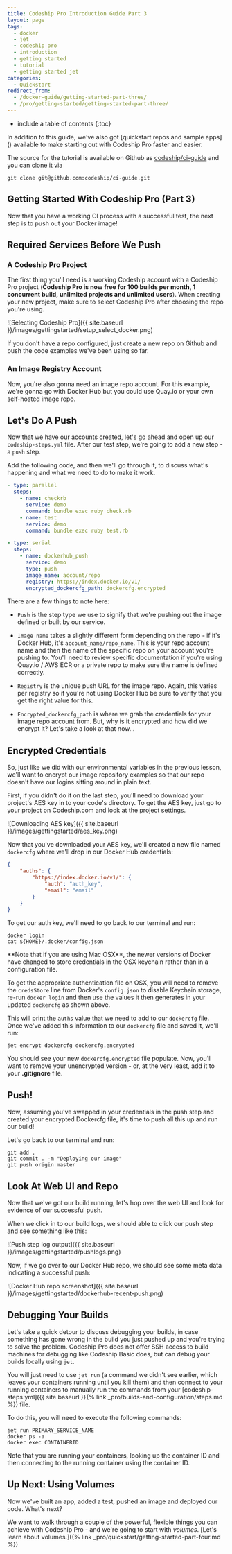 ```yaml
---
title: Codeship Pro Introduction Guide Part 3
layout: page
tags:
  - docker
  - jet
  - codeship pro
  - introduction
  - getting started
  - tutorial
  - getting started jet
categories:
  - Quickstart
redirect_from:
  - /docker-guide/getting-started-part-three/
  - /pro/getting-started/getting-started-part-three/
---
```


* include a table of contents
{:toc}

<div class="info-block">
In addition to this guide, we've also got [quickstart repos and sample apps]() available to make starting out with Codeship Pro faster and easier.
</div>

The source for the tutorial is available on Github as [codeship/ci-guide](https://github.com/codeship/ci-guide/) and you can clone it via

```shell
git clone git@github.com:codeship/ci-guide.git
```

## Getting Started With Codeship Pro (Part 3)

Now that you have a working CI process with a successful test, the next step is to push out your Docker image!

## Required Services Before We Push

### A Codeship Pro Project

The first thing you'll need is a working Codeship account with a Codeship Pro project (**Codeship Pro is now free for 100 builds per month, 1 concurrent build, unlimited projects and unlimited users**).
When creating your new project, make sure to select Codeship Pro after choosing the repo you're using.

![Selecting Codeship Pro]({{ site.baseurl }}/images/gettingstarted/setup_select_docker.png)

If you don't have a repo configured, just create a new repo on Github and push the code examples we've been using so far.

### An Image Registry Account

Now, you're also gonna need an image repo account. For this example, we're gonna go with Docker Hub but you could use Quay.io or your own self-hosted image repo.

## Let's Do A Push

Now that we have our accounts created, let's go ahead and open up our `codeship-steps.yml` file. After our test step, we're going to add a new step - a `push` step.

Add the following code, and then we'll go through it, to discuss what's happening and what we need to do to make it work.

```yaml
- type: parallel
  steps:
    - name: checkrb
      service: demo
      command: bundle exec ruby check.rb
    - name: test
      service: demo
      command: bundle exec ruby test.rb

- type: serial
  steps:
    - name: dockerhub_push
      service: demo
      type: push
      image_name: account/repo
      registry: https://index.docker.io/v1/
      encrypted_dockercfg_path: dockercfg.encrypted
```

There are a few things to note here:

* `Push` is the step type we use to signify that we're pushing out the image defined or built by our service.

* `Image name` takes a slightly different form depending on the repo - if it's Docker Hub, it's `account_name/repo_name`. This is your repo account name and then the name of the specific repo on your account you're pushing to. You'll need to review specific documentation if you're using Quay.io / AWS ECR or a private repo to make sure the name is defined correctly.

* `Registry` is the unique push URL for the image repo. Again, this varies per registry so if you're not using Docker Hub be sure to verify that you get the right value for this.

* `Encrypted_dockercfg_path` is where we grab the credentials for your image repo account from. But, why is it encrypted and how did we encrypt it? Let's take a look at that now...

## Encrypted Credentials

So, just like we did with our environmental variables in the previous lesson, we'll want to encrypt our image repository examples so that our repo doesn't have our logins sitting around in plain text.

First, if you didn't do it on the last step, you'll need to download your project's AES key in to your code's directory. To get the AES key, just go to your project on Codeship.com and look at the project settings.

![Downloading AES key]({{ site.baseurl }}/images/gettingstarted/aes_key.png)

Now that you've downloaded your AES key, we'll created a new file named `dockercfg` where we'll drop in our Docker Hub credentials:

```json
{
	"auths": {
		"https://index.docker.io/v1/": {
			"auth": "auth_key",
			"email": "email"
		}
	}
}
```

To get our auth key, we'll need to go back to our terminal and run:

```shell
docker login
cat ${HOME}/.docker/config.json
```

<div class="info-block">
**Note that if you are using Mac OSX**, the newer versions of Docker have changed to store credentials in the OSX keychain rather than in a configuration file.

To get the appropriate authentication file on OSX, you will need to remove the `credsStore` line from Docker's `config.json` to disable Keychain storage, re-run `docker login` and then use the values it then generates in your updated `dockercfg` as shown above.
</div>

This will print the `auths` value that we need to add to our `dockercfg` file. Once we've added this information to our `dockercfg` file and saved it, we'll run:

```shell
jet encrypt dockercfg dockercfg.encrypted
```

You should see your new `dockercfg.encrypted` file populate. Now, you'll want to remove your unencrypted version - or, at the very least, add it to your **.gitignore** file.

## Push!

Now, assuming you've swapped in your credentials in the push step and created your encrypted Dockercfg file, it's time to push all this up and run our build!

Let's go back to our terminal and run:

```shell
git add .
git commit . -m "Deploying our image"
git push origin master
```

## Look At Web UI and Repo

Now that we've got our build running, let's hop over the web UI and look for evidence of our successful push.

When we click in to our build logs, we should able to click our push step and see something like this:

![Push step log output]({{ site.baseurl }}/images/gettingstarted/pushlogs.png)

Now, if we go over to our Docker Hub repo, we should see some meta data indicating a successful push:

![Docker Hub repo screenshot]({{ site.baseurl }}/images/gettingstarted/dockerhub-recent-push.png)

## Debugging Your Builds

Let's take a quick detour to discuss debugging your builds, in case something has gone wrong in the build you just pushed up and you're trying to solve the problem. Codeship Pro does not offer SSH access to build machines for debugging like Codeship Basic does, but can debug your builds locally using `jet`.

You will just need to use `jet run` (a command we didn't see earlier, which leaves your containers running until you kill them) and then connect to your running containers to manually run the commands from your [codeship-steps.yml]({{ site.baseurl }}{% link _pro/builds-and-configuration/steps.md %}) file.

To do this, you will need to execute the following commands:

```shell
jet run PRIMARY_SERVICE_NAME
docker ps -a
docker exec CONTAINERID
```

Note that you are running your containers, looking up the container ID and then connecting to the running container using the container ID.

## Up Next: Using Volumes

Now we've built an app, added a test, pushed an image and deployed our code. What's next?

We want to walk through a couple of the powerful, flexible things you can achieve with Codeship Pro - and we're going to start with *volumes*. [Let's learn about volumes.]({% link _pro/quickstart/getting-started-part-four.md %})
